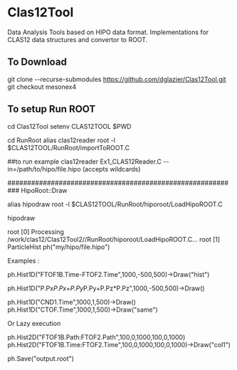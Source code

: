 # Clas12Tool

Data Analysis Tools based on HIPO data format. Implementations
for CLAS12 data structures and convertor to ROOT.

## To Download

git clone --recurse-submodules https://github.com/dglazier/Clas12Tool.git
git checkout mesonex4

## To setup Run ROOT
cd Clas12Tool
setenv CLAS12TOOL $PWD

cd RunRoot
alias clas12reader root -l $CLAS12TOOL/RunRoot/importToROOT.C

##to run example
clas12reader Ex1_CLAS12Reader.C --in=/path/to/hipo/file.hipo (accepts wildcards)


###########################################################
HipoRoot::Draw

alias hipodraw root -l  $CLAS12TOOL/RunRoot/hiporoot/LoadHipoROOT.C

hipodraw

root [0] 
Processing /work/clas12/Clas12Tool2//RunRoot/hiporoot/LoadHipoROOT.C...
root [1] ParticleHist ph("my/hipo/file.hipo")

Examples :

   ph.Hist1D("FTOF1B.Time-FTOF2.Time",1000,-500,500)->Draw("hist")

   ph.Hist1D("P.Px*P.Px+P.Py*P.Py+P.Pz*P.Pz",1000,-500,500)->Draw()


   ph.Hist1D("CND1.Time",1000,1,500)->Draw()
   ph.Hist1D("CTOF.Time",1000,1,500)->Draw("same")

Or Lazy execution
   
   ph.Hist2D("FTOF1B.Path:FTOF2.Path",100,0,1000,100,0,1000)
   ph.Hist2D("FTOF1B.Time:FTOF2.Time",100,0,1000,100,0,1000)->Draw("col1")


   ph.Save("output.root")	